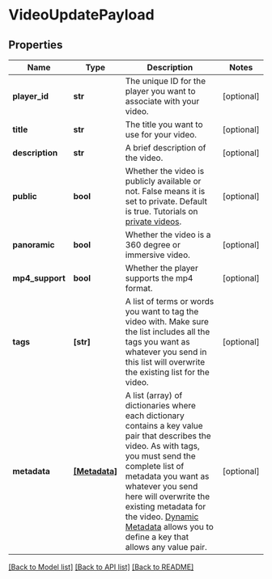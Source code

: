 # VideoUpdatePayload

## Properties
Name | Type | Description | Notes
------------ | ------------- | ------------- | -------------
**player_id** | **str** | The unique ID for the player you want to associate with your video. | [optional] 
**title** | **str** | The title you want to use for your video. | [optional] 
**description** | **str** | A brief description of the video. | [optional] 
**public** | **bool** | Whether the video is publicly available or not. False means it is set to private. Default is true. Tutorials on [private videos](https://api.video/blog/endpoints/private-videos/). | [optional] 
**panoramic** | **bool** | Whether the video is a 360 degree or immersive video. | [optional] 
**mp4_support** | **bool** | Whether the player supports the mp4 format. | [optional] 
**tags** | **[str]** | A list of terms or words you want to tag the video with. Make sure the list includes all the tags you want as whatever you send in this list will overwrite the existing list for the video. | [optional] 
**metadata** | [**[Metadata]**](Metadata.md) | A list (array) of dictionaries where each dictionary contains a key value pair that describes the video. As with tags, you must send the complete list of metadata you want as whatever you send here will overwrite the existing metadata for the video. [Dynamic Metadata](https://api.video/blog/endpoints/dynamic-metadata/) allows you to define a key that allows any value pair. | [optional] 

[[Back to Model list]](../README.md#documentation-for-models) [[Back to API list]](../README.md#documentation-for-api-endpoints) [[Back to README]](../README.md)


